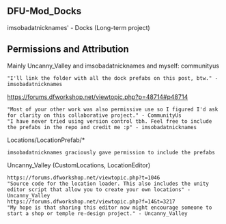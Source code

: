 ## DFU-Mod_Docks
imsobadatnicknames' - Docks (Long-term project)
## Permissions and Attribution
Mainly Uncanny_Valley and imsobadatnicknames and myself: communityus
```
"I'll link the folder with all the dock prefabs on this post, btw." - imsobadatnicknames
```
https://forums.dfworkshop.net/viewtopic.php?p=48714#p48714
```
"Most of your other work was also permissive use so I figured I'd ask for clarity on this collaborative project." - CommunityUs
"I have never tried using version control tbh. Feel free to include the prefabs in the repo and credit me :p" - imsobadatnicknames
```
Locations/LocationPrefab/*
```
imsobadatnicknames graciously gave permission to include the prefabs
```
Uncanny_Valley (CustomLocations, LocationEditor)
```
https://forums.dfworkshop.net/viewtopic.php?t=1046
"Source code for the location loader. This also includes the unity editor script that allow you to create your own locations" - Uncanny_Valley
https://forums.dfworkshop.net/viewtopic.php?f=14&t=3217
"My hope is that sharing this editor now might encourage someone to start a shop or temple re-design project." - Uncanny_Valley
```

